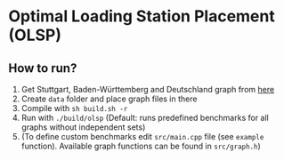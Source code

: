 # Optimal Loading Station Placement (OLSP)

## How to run?

1. Get Stuttgart, Baden-Württemberg and Deutschland graph from [here](https://fmi.uni-stuttgart.de/alg/research/stuff/)
2. Create `data` folder and place graph files in there
3. Compile with `sh build.sh -r`
4. Run with `./build/olsp` (Default: runs predefined benchmarks for all graphs without independent sets)
5. (To define custom benchmarks edit `src/main.cpp` file (see `example` function). Available graph functions can be found in `src/graph.h`)
